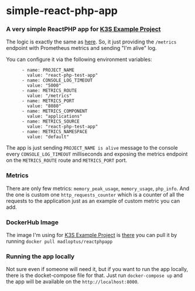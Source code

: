 # simple-react-php-app

### A very simple ReactPHP app for [K3S Example Project](https://github.com/madlopt/k3s-example-project ) 

The logic is exactly the same as [here](https://github.com/madlopt/simple-nodejs-app ). So, it just providing the `/metrics` endpoint with Prometheus metrics and sending "I'm alive" log.

You can configure it via the following environment variables:

          - name: PROJECT_NAME
            value: "react-php-test-app"
          - name: CONSOLE_LOG_TIMEOUT
            value: "5000"
          - name: METRICS_ROUTE
            value: "/metrics"
          - name: METRICS_PORT
            value: "8080"
          - name: METRICS_COMPONENT
            value: "applications"
          - name: METRICS_SOURCE
            value: "react-php-test-app"
          - name: METRICS_NAMESPACE
            value: "default"

The app is just sending `PROJECT_NAME is alive` message to the console every `CONSOLE_LOG_TIMEOUT` milliseconds and exposing the metrics endpoint on the `METRICS_ROUTE` route and `METRICS_PORT` port.

### Metrics 

There are only few metrics: `memory_peak_usage`, `memory_usage`, `php_info`. And the one is custom one ``http_requests_counter`` which is a counter of all the requests to the application just as an example of custom metric you can add.

### DockerHub Image

The image I'm using for [K3S Example Project](https://github.com/madlopt/k3s-example-project ) is [there](https://hub.docker.com/r/madloptus/reactphpapp) you can pull it by running `docker pull madloptus/reactphpapp`

### Running the app locally

Not sure even if someone will need it, but if you want to run the app locally, there is the docket-compose file for that. Just run `docker-compose up` and the app will be available on the `http://localhost:8000`. 


